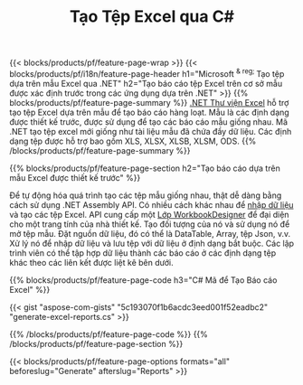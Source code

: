 ﻿---
title: Tạo Tệp Excel qua C#
url: /vi/net/assembly/
description: Tạo bảng tính Microsoft Excel từ trang tính mẫu bằng mã C#
---
{{< blocks/products/pf/feature-page-wrap >}}
{{< blocks/products/pf/i18n/feature-page-header h1="Microsoft <sup> & reg; </sup> Tạo tệp dựa trên mẫu Excel qua .NET" h2="Tạo báo cáo tệp Excel trên cơ sở mẫu được xác định trước trong các ứng dụng dựa trên .NET" >}}
{{% blocks/products/pf/feature-page-summary %}}
[.NET Thư viện Excel](/cells/net/) hỗ trợ tạo tệp Excel dựa trên mẫu để tạo báo cáo hàng loạt. Mẫu là các định dạng được thiết kế trước, được sử dụng để tạo các báo cáo mẫu giống nhau. Mã .NET tạo tệp excel mới giống như tài liệu mẫu đã chứa đầy dữ liệu. Các định dạng tệp được hỗ trợ bao gồm XLS, XLSX, XLSB, XLSM, ODS.
{{% /blocks/products/pf/feature-page-summary %}}

{{% blocks/products/pf/feature-page-section h2="Tạo báo cáo dựa trên mẫu Excel được thiết kế trước" %}}

Để tự động hóa quá trình tạo các tệp mẫu giống nhau, thật dễ dàng bằng cách sử dụng .NET Assembly API. Có nhiều cách khác nhau để [nhập dữ liệu](https://docs.aspose.com/cells/net/import-data-into-worksheet/#importing-data-from-json) và tạo các tệp Excel. API cung cấp một [Lớp WorkbookDesigner](https://reference.aspose.com/cells/net/aspose.cells/workbookdesigner) để đại diện cho một trang tính của nhà thiết kế. Tạo đối tượng của nó và sử dụng nó để mở tệp mẫu. Đặt nguồn dữ liệu, đó có thể là DataTable, Array, tệp Json, v.v. Xử lý nó để nhập dữ liệu và lưu tệp với dữ liệu ở định dạng bắt buộc. Các lập trình viên có thể tập hợp dữ liệu thành các báo cáo ở các định dạng tệp khác theo các liên kết được liệt kê bên dưới.



{{% blocks/products/pf/feature-page-code h3="C# Mã để Tạo Báo cáo Excel" %}}

{{< gist "aspose-com-gists" "5c193070f1b6acdc3eed001f52eadbc2" "generate-excel-reports.cs" >}}

{{% /blocks/products/pf/feature-page-code %}}
{{% /blocks/products/pf/feature-page-section %}}

{{< blocks/products/pf/feature-page-options formats="all" beforeslug="Generate" afterslug="Reports" >}}